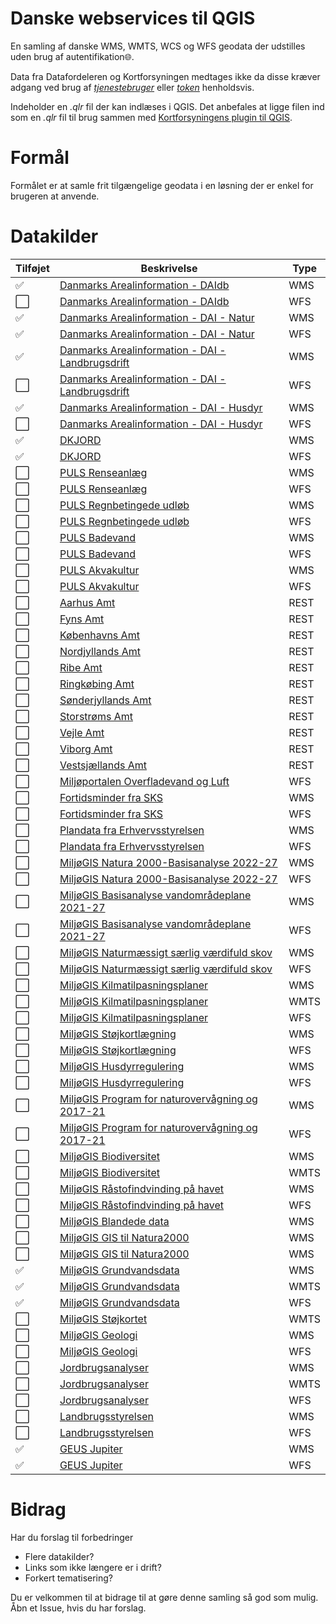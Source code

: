 # Danske webservices til QGIS
En samling af danske WMS, WMTS, WCS og WFS geodata der udstilles uden brug af autentifikation:globe_with_meridians:.

Data fra Datafordeleren og Kortforsyningen medtages ikke da disse kræver adgang ved brug af [*tjenestebruger*](https://datafordeler.dk/vejledning/brugeradgang/) eller [*token*](https://apps2.kortforsyningen.dk/qgis_knap_config/QGIS3/About/qgis3about.html#brugeroprettelse) henholdsvis.

Indeholder en *.qlr* fil der kan indlæses i QGIS.
Det anbefales at ligge filen ind som en *.qlr* fil til brug sammen med [Kortforsyningens plugin til QGIS](https://apps2.kortforsyningen.dk/qgis_knap_config/QGIS3/About/qgis3about.html#tilfoejegnelag).

# Formål
Formålet er at samle frit tilgængelige geodata i en løsning der er enkel for brugeren at anvende.

# Datakilder

Tilføjet | Beskrivelse | Type
---------|-------------|-----
:white_check_mark:   | [Danmarks Arealinformation - DAIdb](https://support.miljoeportal.dk/hc/da/articles/206950129-Webservices-Arealinformation-Arealinformation-og-Webservices) | WMS
:white_large_square: | [Danmarks Arealinformation - DAIdb](https://support.miljoeportal.dk/hc/da/articles/206950129-Webservices-Arealinformation-Arealinformation-og-Webservices) | WFS
:white_check_mark:   | [Danmarks Arealinformation - DAI - Natur](https://support.miljoeportal.dk/hc/da/articles/206950129-Webservices-Arealinformation-Arealinformation-og-Webservices) | WMS
:white_check_mark:   | [Danmarks Arealinformation - DAI - Natur](https://support.miljoeportal.dk/hc/da/articles/206950129-Webservices-Arealinformation-Arealinformation-og-Webservices) | WFS
:white_check_mark:   | [Danmarks Arealinformation - DAI - Landbrugsdrift](https://support.miljoeportal.dk/hc/da/articles/206950129-Webservices-Arealinformation-Arealinformation-og-Webservices) | WMS
:white_large_square: | [Danmarks Arealinformation - DAI - Landbrugsdrift](https://support.miljoeportal.dk/hc/da/articles/206950129-Webservices-Arealinformation-Arealinformation-og-Webservices) | WFS
:white_check_mark:   | [Danmarks Arealinformation - DAI - Husdyr](https://support.miljoeportal.dk/hc/da/articles/206950129-Webservices-Arealinformation-Arealinformation-og-Webservices) | WMS
:white_large_square: | [Danmarks Arealinformation - DAI - Husdyr](https://support.miljoeportal.dk/hc/da/articles/206950129-Webservices-Arealinformation-Arealinformation-og-Webservices) | WFS
:white_check_mark:   | [DKJORD](https://support.miljoeportal.dk/hc/da/articles/206950129-Webservices-Arealinformation-Arealinformation-og-Webservices) | WMS
:white_check_mark:   | [DKJORD](https://support.miljoeportal.dk/hc/da/articles/206950129-Webservices-Arealinformation-Arealinformation-og-Webservices) | WFS
:white_large_square: | [PULS Renseanlæg](https://support.miljoeportal.dk/hc/da/articles/360010519438-Webservices-PULS-data-tilg%C3%A6ngelig-p%C3%A5-nye-services-) | WMS
:white_large_square: | [PULS Renseanlæg](https://support.miljoeportal.dk/hc/da/articles/360010519438-Webservices-PULS-data-tilg%C3%A6ngelig-p%C3%A5-nye-services-) | WFS
:white_large_square: | [PULS Regnbetingede udløb](https://support.miljoeportal.dk/hc/da/articles/360010519438-Webservices-PULS-data-tilg%C3%A6ngelig-p%C3%A5-nye-services-) | WMS
:white_large_square: | [PULS Regnbetingede udløb](https://support.miljoeportal.dk/hc/da/articles/360010519438-Webservices-PULS-data-tilg%C3%A6ngelig-p%C3%A5-nye-services-) | WFS
:white_large_square: | [PULS Badevand](https://support.miljoeportal.dk/hc/da/articles/360010519438-Webservices-PULS-data-tilg%C3%A6ngelig-p%C3%A5-nye-services-) | WMS
:white_large_square: | [PULS Badevand](https://support.miljoeportal.dk/hc/da/articles/360010519438-Webservices-PULS-data-tilg%C3%A6ngelig-p%C3%A5-nye-services-) | WFS
:white_large_square: | [PULS Akvakultur](https://support.miljoeportal.dk/hc/da/articles/360010519438-Webservices-PULS-data-tilg%C3%A6ngelig-p%C3%A5-nye-services-) | WMS
:white_large_square: | [PULS Akvakultur](https://support.miljoeportal.dk/hc/da/articles/360010519438-Webservices-PULS-data-tilg%C3%A6ngelig-p%C3%A5-nye-services-) | WFS
:white_large_square: | [Aarhus Amt](https://support.miljoeportal.dk/hc/da/articles/206950129-Webservices-Arealinformation-Arealinformation-og-Webservices) | REST
:white_large_square: | [Fyns Amt](https://support.miljoeportal.dk/hc/da/articles/206950129-Webservices-Arealinformation-Arealinformation-og-Webservices) | REST
:white_large_square: | [Københavns Amt](https://support.miljoeportal.dk/hc/da/articles/206950129-Webservices-Arealinformation-Arealinformation-og-Webservices) | REST
:white_large_square: | [Nordjyllands Amt](https://support.miljoeportal.dk/hc/da/articles/206950129-Webservices-Arealinformation-Arealinformation-og-Webservices) | REST
:white_large_square: | [Ribe Amt](https://support.miljoeportal.dk/hc/da/articles/206950129-Webservices-Arealinformation-Arealinformation-og-Webservices) | REST
:white_large_square: | [Ringkøbing Amt](https://support.miljoeportal.dk/hc/da/articles/206950129-Webservices-Arealinformation-Arealinformation-og-Webservices) | REST
:white_large_square: | [Sønderjyllands Amt](https://support.miljoeportal.dk/hc/da/articles/206950129-Webservices-Arealinformation-Arealinformation-og-Webservices) | REST
:white_large_square: | [Storstrøms Amt](https://support.miljoeportal.dk/hc/da/articles/206950129-Webservices-Arealinformation-Arealinformation-og-Webservices) | REST
:white_large_square: | [Vejle Amt](https://support.miljoeportal.dk/hc/da/articles/206950129-Webservices-Arealinformation-Arealinformation-og-Webservices) | REST
:white_large_square: | [Viborg Amt](https://support.miljoeportal.dk/hc/da/articles/206950129-Webservices-Arealinformation-Arealinformation-og-Webservices) | REST
:white_large_square: | [Vestsjællands Amt](https://support.miljoeportal.dk/hc/da/articles/206950129-Webservices-Arealinformation-Arealinformation-og-Webservices) | REST
:white_large_square: | [Miljøportalen Overfladevand og Luft](https://support.miljoeportal.dk/hc/da/articles/206950129-Webservices-Arealinformation-Arealinformation-og-Webservices) | WFS
:white_large_square: | [Fortidsminder fra SKS](https://support.miljoeportal.dk/hc/da/articles/206950129-Webservices-Arealinformation-Arealinformation-og-Webservices) | WMS
:white_large_square: | [Fortidsminder fra SKS](https://support.miljoeportal.dk/hc/da/articles/206950129-Webservices-Arealinformation-Arealinformation-og-Webservices) | WFS
:white_large_square: | [Plandata fra Erhvervsstyrelsen](https://support.miljoeportal.dk/hc/da/articles/206950129-Webservices-Arealinformation-Arealinformation-og-Webservices) | WMS
:white_large_square: | [Plandata fra Erhvervsstyrelsen](https://support.miljoeportal.dk/hc/da/articles/206950129-Webservices-Arealinformation-Arealinformation-og-Webservices) | WFS
:white_large_square: | [MiljøGIS Natura 2000-Basisanalyse 2022-27](https://mst.dk/service/miljoegis/hent-data/) | WMS
:white_large_square: | [MiljøGIS Natura 2000-Basisanalyse 2022-27](https://mst.dk/service/miljoegis/hent-data/) | WFS
:white_large_square: | [MiljøGIS Basisanalyse vandområdeplane 2021-27](https://mst.dk/service/miljoegis/hent-data/) | WMS
:white_large_square: | [MiljøGIS Basisanalyse vandområdeplane 2021-27](https://mst.dk/service/miljoegis/hent-data/) | WFS
:white_large_square: | [MiljøGIS Naturmæssigt særlig værdifuld skov](https://mst.dk/service/miljoegis/) | WMS
:white_large_square: | [MiljøGIS Naturmæssigt særlig værdifuld skov](https://mst.dk/service/miljoegis/) | WFS
:white_large_square: | [MiljøGIS Kilmatilpasningsplaner](https://mst.dk/service/miljoegis/hent-data/) | WMS
:white_large_square: | [MiljøGIS Kilmatilpasningsplaner](https://mst.dk/service/miljoegis/hent-data/) | WMTS
:white_large_square: | [MiljøGIS Kilmatilpasningsplaner](https://mst.dk/service/miljoegis/hent-data/) | WFS
:white_large_square: | [MiljøGIS Støjkortlægning](https://mst.dk/service/miljoegis/) | WMS
:white_large_square: | [MiljøGIS Støjkortlægning](https://mst.dk/service/miljoegis/) | WFS
:white_large_square: | [MiljøGIS Husdyrregulering](https://mst.dk/service/miljoegis/) | WMS
:white_large_square: | [MiljøGIS Husdyrregulering](https://mst.dk/service/miljoegis/) | WFS
:white_large_square: | [MiljøGIS Program for naturovervågning og 2017-21](https://mst.dk/service/miljoegis/) | WMS
:white_large_square: | [MiljøGIS Program for naturovervågning og 2017-21](https://mst.dk/service/miljoegis/) | WFS
:white_large_square: | [MiljøGIS Biodiversitet](https://mst.dk/service/miljoegis/) | WMS
:white_large_square: | [MiljøGIS Biodiversitet](https://mst.dk/service/miljoegis/) | WMTS
:white_large_square: | [MiljøGIS Råstofindvinding på havet](https://mst.dk/service/miljoegis/) | WMS
:white_large_square: | [MiljøGIS Råstofindvinding på havet](https://mst.dk/service/miljoegis/) | WFS
:white_large_square: | [MiljøGIS Blandede data](https://mst.dk/service/miljoegis/) | WMS
:white_large_square: | [MiljøGIS GIS til Natura2000](https://mst.dk/service/miljoegis/) | WMS
:white_large_square: | [MiljøGIS GIS til Natura2000](https://mst.dk/service/miljoegis/) | WMS
:white_check_mark:   | [MiljøGIS Grundvandsdata](https://miljoegis.mim.dk/fagtekster/grundvand/miljoestyrelsens_udstilling_af_grundvandsdata.pdf) | WMS
:white_check_mark:   | [MiljøGIS Grundvandsdata](https://miljoegis.mim.dk/fagtekster/grundvand/miljoestyrelsens_udstilling_af_grundvandsdata.pdf) | WMTS
:white_check_mark:   | [MiljøGIS Grundvandsdata](https://miljoegis.mim.dk/fagtekster/grundvand/miljoestyrelsens_udstilling_af_grundvandsdata.pdf) | WFS
:white_large_square: | [MiljøGIS Støjkortet](https://mst.dk/service/miljoegis/hent-data/) | WMTS
:white_large_square: | [MiljøGIS Geologi](https://mst.dk/service/miljoegis/) | WMS
:white_large_square: | [MiljøGIS Geologi](https://mst.dk/service/miljoegis/) | WFS
:white_large_square: | [Jordbrugsanalyser](https://lbst.dk/landbrug/kort-og-markblokke/jordbrugsanalyser/#c39828) | WMS
:white_large_square: | [Jordbrugsanalyser](https://lbst.dk/landbrug/kort-og-markblokke/jordbrugsanalyser/#c39828) | WMTS
:white_large_square: | [Jordbrugsanalyser](https://lbst.dk/landbrug/kort-og-markblokke/jordbrugsanalyser/#c39828) | WFS
:white_large_square: | [Landbrugsstyrelsen](https://lbst.dk/landbrug/kort-og-markblokke/hvordan-faar-du-adgang-til-data/#c6647) | WMS
:white_large_square: | [Landbrugsstyrelsen](https://lbst.dk/landbrug/kort-og-markblokke/hvordan-faar-du-adgang-til-data/#c6647) | WFS
:white_check_mark:   | [GEUS Jupiter](https://www.geus.dk/produkter-ydelser-og-faciliteter/data-og-kort/national-boringsdatabase-jupiter) | WMS
:white_check_mark:   | [GEUS Jupiter](https://www.geus.dk/produkter-ydelser-og-faciliteter/data-og-kort/national-boringsdatabase-jupiter) | WFS

# Bidrag
Har du forslag til forbedringer
* Flere datakilder?
* Links som ikke længere er i drift?
* Forkert tematisering?

Du er velkommen til at bidrage til at gøre denne samling så god som mulig.
Åbn et Issue, hvis du har forslag.